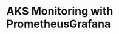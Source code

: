 # AKS Monitoring with PrometheusGrafana                                                                                                                                                                                                                                                          
